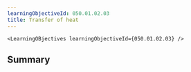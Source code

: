 ```yaml
---
learningObjectiveId: 050.01.02.03
title: Transfer of heat
---
```


```tsx eval
<LearningOBjectives learningObjectiveId={050.01.02.03} />
```

## Summary
